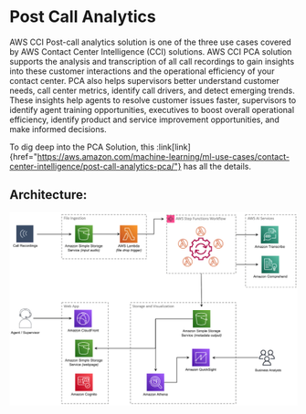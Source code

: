 
# Post Call Analytics

AWS CCI Post-call analytics solution is one of the three use cases covered by AWS Contact Center Intelligence (CCI) solutions. AWS CCI PCA solution supports the analysis and transcription of all call recordings to gain insights into these customer interactions and the operational efficiency of your contact center. PCA also helps supervisors better understand customer needs, call center metrics, identify call drivers, and detect emerging trends. These insights help agents to resolve customer issues faster, supervisors to identify agent training opportunities, executives to boost overall operational efficiency, identify product and service improvement opportunities, and make informed decisions.

To dig deep into the PCA Solution, this :link[link]{href="https://aws.amazon.com/machine-learning/ml-use-cases/contact-center-intelligence/post-call-analytics-pca/"} has all the details.

## Architecture:
![PCA Architecture](../../static/PCA-architecture-diagram.png)